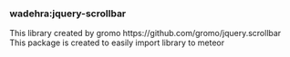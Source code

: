 <h3>wadehra:jquery-scrollbar</h3>

<p>This library created by gromo https://github.com/gromo/jquery.scrollbar <br>This package is created to easily import library to meteor</p>
